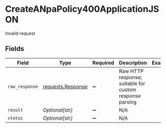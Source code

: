 # CreateANpaPolicy400ApplicationJSON

Invalid request


## Fields

| Field                                                                                 | Type                                                                                  | Required                                                                              | Description                                                                           | Example                                                                               |
| ------------------------------------------------------------------------------------- | ------------------------------------------------------------------------------------- | ------------------------------------------------------------------------------------- | ------------------------------------------------------------------------------------- | ------------------------------------------------------------------------------------- |
| `raw_response`                                                                        | [requests.Response](https://requests.readthedocs.io/en/latest/api/#requests.Response) | :heavy_minus_sign:                                                                    | Raw HTTP response; suitable for custom response parsing                               |                                                                                       |
| `result`                                                                              | *Optional[str]*                                                                       | :heavy_minus_sign:                                                                    | N/A                                                                                   | <string>                                                                              |
| `status`                                                                              | *Optional[str]*                                                                       | :heavy_minus_sign:                                                                    | N/A                                                                                   | <integer>                                                                             |